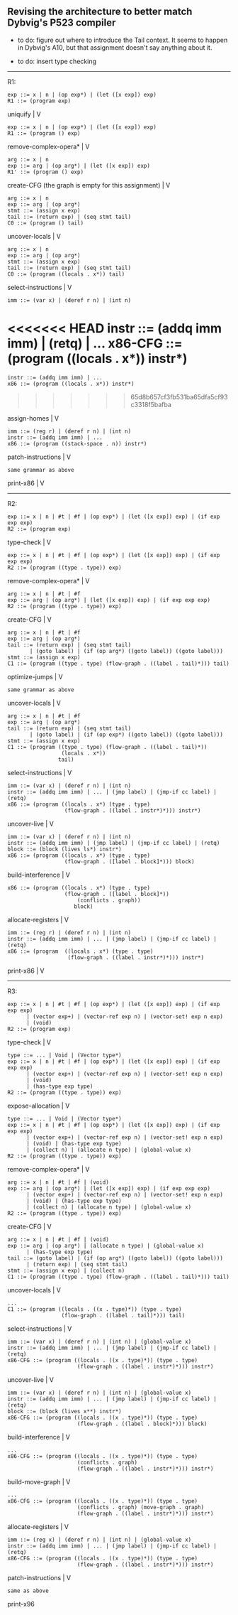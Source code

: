 

Revising the architecture to better match Dybvig's P523 compiler
----------------------------------------------------------------

* to do: figure out where to introduce the Tail context. It seems to
  happen in Dybvig's A10, but that assignment doesn't say anything
  about it.

* to do: insert type checking

--------------------------------------------------------------------------------
R1:

    exp ::= x | n | (op exp*) | (let ([x exp]) exp)
    R1 ::= (program exp)

uniquify
|
V

    exp ::= x | n | (op exp*) | (let ([x exp]) exp)
    R1 ::= (program () exp)

remove-complex-opera*
|
V

    arg ::= x | n
    exp ::= arg | (op arg*) | (let ([x exp]) exp)
    R1' ::= (program () exp)

create-CFG (the graph is empty for this assignment)
|
V

    arg ::= x | n
    exp ::= arg | (op arg*)
    stmt ::= (assign x exp)
    tail ::= (return exp) | (seq stmt tail)
    C0 ::= (program () tail)

uncover-locals
|
V

    arg ::= x | n
    exp ::= arg | (op arg*)
    stmt ::= (assign x exp)
    tail ::= (return exp) | (seq stmt tail)
    C0 ::= (program ((locals . x*)) tail)
    
select-instructions
|
V

    imm ::= (var x) | (deref r n) | (int n)
<<<<<<< HEAD
    instr ::= (addq imm imm) | (retq) | ...
    x86-CFG ::= (program ((locals . x*)) instr*)
=======
    instr ::= (addq imm imm) | ...
    x86 ::= (program ((locals . x*)) instr*)
>>>>>>> 65d8b657cf3fb531ba65dfa5cf93c3318f5bafba

assign-homes
|
V

    imm ::= (reg r) | (deref r n) | (int n)
    instr ::= (addq imm imm) | ...
    x86 ::= (program ((stack-space . n)) instr*)
    
patch-instructions
|
V

    same grammar as above

print-x86
|
V



--------------------------------------------------------------------------------

R2:

    exp ::= x | n | #t | #f | (op exp*) | (let ([x exp]) exp) | (if exp exp exp)
    R2 ::= (program exp)

type-check
|
V

    exp ::= x | n | #t | #f | (op exp*) | (let ([x exp]) exp) | (if exp exp exp)
    R2 ::= (program ((type . type)) exp)

remove-complex-opera*
|
V

    arg ::= x | n | #t | #f
    exp ::= arg | (op arg*) | (let ([x exp]) exp) | (if exp exp exp)
    R2 ::= (program ((type . type)) exp)

create-CFG
|
V

    arg ::= x | n | #t | #f
    exp ::= arg | (op arg*)
    tail ::= (return exp) | (seq stmt tail)
           | (goto label) | (if (op arg*) ((goto label)) ((goto label)))
    stmt ::= (assign x exp)
    C1 ::= (program ((type . type) (flow-graph . ((label . tail)*))) tail)

optimize-jumps
|
V

    same grammar as above

uncover-locals
|
V

    arg ::= x | n | #t | #f
    exp ::= arg | (op arg*)
    tail ::= (return exp) | (seq stmt tail)
           | (goto label) | (if (op exp*) ((goto label)) ((goto label)))
    stmt ::= (assign x exp)
    C1 ::= (program ((type . type) (flow-graph . ((label . tail)*))
                     (locals . x*)) 
                    tail)

select-instructions
|
V

    imm ::= (var x) | (deref r n) | (int n)
    instr ::= (addq imm imm) | ... | (jmp label) | (jmp-if cc label) | (retq) 
    x86 ::= (program ((locals . x*) (type . type) 
                      (flow-graph . ((label . instr*)*))) instr*)

uncover-live
|
V

    imm ::= (var x) | (deref r n) | (int n)
    instr ::= (addq imm imm) | (jmp label) | (jmp-if cc label) | (retq)
	block ::= (block (lives ls*) instr*)
    x86 ::= (program ((locals . x*) (type . type)
                      (flow-graph . ([label . block]*))) block)

build-interference
|
V

    x86 ::= (program ((locals . x*) (type . type)
                      (flow-graph . ([label . block]*))
						  (conflicts . graph))
					     block)

allocate-registers
|
V

    imm ::= (reg r) | (deref r n) | (int n)
    instr ::= (addq imm imm) | ... | (jmp label) | (jmp-if cc label) | (retq)
    x86 ::= (program  ((locals . x*) (type . type) 
                       (flow-graph . ((label . instr*)*))) instr*)
    
print-x86
|
V

--------------------------------------------------------------------------------

R3:

    exp ::= x | n | #t | #f | (op exp*) | (let ([x exp]) exp) | (if exp exp exp)
          | (vector exp+) | (vector-ref exp n) | (vector-set! exp n exp)
          | (void)
    R2 ::= (program exp)

type-check
|
V

    type ::= ... | Void | (Vector type*)
    exp ::= x | n | #t | #f | (op exp*) | (let ([x exp]) exp) | (if exp exp exp)
          | (vector exp+) | (vector-ref exp n) | (vector-set! exp n exp)
          | (void)
          | (has-type exp type)
    R2 ::= (program ((type . type)) exp)

expose-allocation
|
V

    type ::= ... | Void | (Vector type*)
    exp ::= x | n | #t | #f | (op exp*) | (let ([x exp]) exp) | (if exp exp exp)
          | (vector exp+) | (vector-ref exp n) | (vector-set! exp n exp)
          | (void) | (has-type exp type)
          | (collect n) | (allocate n type) | (global-value x)
    R2 ::= (program ((type . type)) exp)

remove-complex-opera*
|
V

    arg ::= x | n | #t | #f | (void)
    exp ::= arg | (op arg*) | (let ([x exp]) exp) | (if exp exp exp)
          | (vector exp+) | (vector-ref exp n) | (vector-set! exp n exp)
          | (void) | (has-type exp type)
          | (collect n) | (allocate n type) | (global-value x)
    R2 ::= (program ((type . type)) exp)

create-CFG
|
V

    arg ::= x | n | #t | #f | (void)
    exp ::= arg | (op arg*) | (allocate n type) | (global-value x) 
          | (has-type exp type)
    tail ::= (goto label) | (if (op arg*) ((goto label)) ((goto label)))
          | (return exp) | (seq stmt tail)
    stmt ::= (assign x exp) | (collect n)
    C1 ::= (program ((type . type) (flow-graph . ((label . tail)*))) tail)

uncover-locals
|
V

    ...
    C1 ::= (program ((locals . ((x . type)*)) (type . type) 
                     (flow-graph . ((label . tail)*))) tail)

select-instructions
|
V

    imm ::= (var x) | (deref r n) | (int n) | (global-value x)
    instr ::= (addq imm imm) | ... | (jmp label) | (jmp-if cc label) | (retq) 
    x86-CFG ::= (program ((locals . ((x . type)*)) (type . type) 
                          (flow-graph . ((label . instr*)*))) instr*)

uncover-live
|
V

    imm ::= (var x) | (deref r n) | (int n) | (global-value x)
    instr ::= (addq imm imm) | ... | (jmp label) | (jmp-if cc label) | (retq) 
    block ::= (block (lives x**) instr*)
    x86-CFG ::= (program ((locals . ((x . type)*)) (type . type) 
                          (flow-graph . ((label . block)*))) block)

build-interference
|
V

    ...
    x86-CFG ::= (program ((locals . ((x . type)*)) (type . type) 
                          (conflicts . graph)
                          (flow-graph . ((label . instr*)*))) instr*)

build-move-graph
|
V

    ...
    x86-CFG ::= (program ((locals . ((x . type)*)) (type . type) 
                          (conflicts . graph) (move-graph . graph)
                          (flow-graph . ((label . instr*)*))) instr*)

allocate-registers
|
V

    imm ::= (reg x) | (deref r n) | (int n) | (global-value x)
    instr ::= (addq imm imm) | ... | (jmp label) | (jmp-if cc label) | (retq) 
    x86-CFG ::= (program ((locals . ((x . type)*)) (type . type) 
                          (flow-graph . ((label . instr*)*))) instr*)

patch-instructions
|
V

    same as above

print-x96
